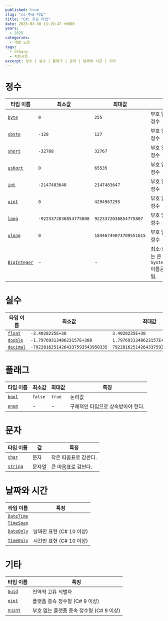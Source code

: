 ```yaml
---
published: true
slug: "cs-주요-타입"
title: "C#: 주요 타입"
date: 2025-03-30 13:19:47 +0900
years:
  - 2025
categories:
  - 개발 노트
tags:
  - CSharp
  - 치트시트
excerpt: 정수 | 실수 | 플래그 | 문자 | 날짜와 시간 | 기타
---
```

# 정수

| 타입 이름 | 최소값 | 최대값 | 특징 |
|---|---|---|---|
| [`byte`][ref-byte] | `0` | `255` | 부호 없는 8비트 정수 |
| [`sbyte`][ref-sbyte] | `-128` | `127` | 부호 있는 8비트 정수 |
| [`short`][ref-short] | `-32768` | `32767` | 부호 있는 16비트 정수 |
| [`ushort`][ref-ushort] | `0` | `65535` | 부호 없는 16비트 정수 |
| [`int`][ref-int] | `-2147483648` | `2147483647` | 부호 있는 32비트 정수 |
| [`uint`][ref-uint] | `0` | `4294967295` | 부호 없는 32비트 정수 |
| [`long`][ref-long] | `-9223372036854775808` | `9223372036854775807` | 부호 있는 64비트 정수 |
| [`ulong`][ref-ulong] | `0` | `18446744073709551615` | 부호 없는 64비트 정수 |
| [`BigInteger`][ref-biginteger] | - | - | 최소·최대값이 없는 큰 정수<br />`System.Numerics` 이름공간에 정의됨. |

[ref-byte]: https://learn.microsoft.com/en-us/dotnet/api/system.byte
[ref-sbyte]: https://learn.microsoft.com/en-us/dotnet/api/system.sbyte
[ref-short]: https://learn.microsoft.com/en-us/dotnet/api/system.int16
[ref-ushort]: https://learn.microsoft.com/en-us/dotnet/api/system.uint16
[ref-int]: https://learn.microsoft.com/en-us/dotnet/api/system.int32
[ref-uint]: https://learn.microsoft.com/en-us/dotnet/api/system.uint32
[ref-long]: https://learn.microsoft.com/en-us/dotnet/api/system.int64
[ref-ulong]: https://learn.microsoft.com/en-us/dotnet/api/system.uint64
[ref-biginteger]: https://learn.microsoft.com/en-us/dotnet/api/system.numerics.biginteger

# 실수

| 타입 이름 | 최소값 | 최대값 | 특징 |
|---|---|---|---|
| [`float`][ref-float] | `-3.4028235E+38` | `3.4028235E+38` | |
| [`double`][ref-double] | `-1.7976931348623157E+308` | `1.7976931348623157E+308` | |
| [`decimal`][ref-decimal] | `-79228162514264337593543950335` | `79228162514264337593543950335` | |

[ref-float]: https://learn.microsoft.com/en-us/dotnet/api/system.single
[ref-double]: https://learn.microsoft.com/en-us/dotnet/api/system.double
[ref-decimal]: https://learn.microsoft.com/en-us/dotnet/api/system.decimal

# 플래그

| 타입 이름 | 최소값 | 최대값 | 특징 |
|---|---|---|---|
| [`bool`][ref-bool] | `false` | `true` | 논리값 |
| [`enum`][ref-enum] | - | - | 구체적인 타입으로 상속받아야 한다. |

[ref-bool]: https://learn.microsoft.com/en-us/dotnet/api/system.boolean
[ref-enum]: https://learn.microsoft.com/en-us/dotnet/csharp/language-reference/builtin-types/enum

# 문자

| 타입 이름 | 값 | 특징 |
|---|---|---|
| [`char`][ref-char] | 문자 | 작은 따옴표로 감싼다. |
| [`string`][ref-string] | 문자열 | 큰 따옴표로 감싼다. |

[ref-char]: https://learn.microsoft.com/en-us/dotnet/api/system.char
[ref-string]: https://learn.microsoft.com/en-us/dotnet/api/system.string

# 날짜와 시간

| 타입 이름 | 특징 |
|---|---|
| [`DateTime`][ref-DateTime] |  |
| [`TimeSpan`][ref-TimeSpan] |  |
| [`DateOnly`][ref-dateonly] | 날짜만 표현 (C# 10 이상) |
| [`TimeOnly`][ref-timeonly] | 시간만 표현 (C# 10 이상) |

[ref-datetime]: https://learn.microsoft.com/en-us/dotnet/api/system.datetime
[ref-timespan]: https://learn.microsoft.com/en-us/dotnet/api/system.timespan
[ref-dateonly]: https://learn.microsoft.com/en-us/dotnet/api/system.dateonly
[ref-timeonly]: https://learn.microsoft.com/en-us/dotnet/api/system.timeonly

# 기타

| 타입 이름 | 특징 |
|---|---|
| [`Guid`][ref-guid] | 전역적 고유 식별자 |
| [`nint`][ref-nint] | 플랫폼 종속 정수형 (C# 9 이상) |
| [`nuint`][ref-nuint] | 부호 없는 플랫폼 종속 정수형 (C# 9 이상) |

[ref-guid]: https://learn.microsoft.com/en-us/dotnet/api/system.guid
[ref-nint]: https://learn.microsoft.com/en-us/dotnet/api/system.nint
[ref-nuint]: https://learn.microsoft.com/en-us/dotnet/api/system.nuint

